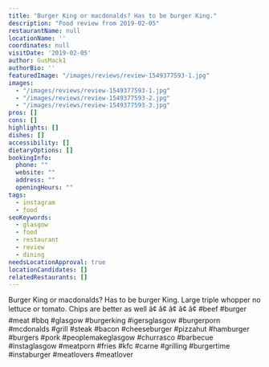 ```yaml
---
title: "Burger King or macdonalds? Has to be burger King."
description: "Food review from 2019-02-05"
restaurantName: null
locationName: ''
coordinates: null
visitDate: '2019-02-05'
author: GusMack1
authorBio: ''
featuredImage: "/images/reviews/review-1549377593-1.jpg"
images:
  - "/images/reviews/review-1549377593-1.jpg"
  - "/images/reviews/review-1549377593-2.jpg"
  - "/images/reviews/review-1549377593-3.jpg"
pros: []
cons: []
highlights: []
dishes: []
accessibility: []
dietaryOptions: []
bookingInfo:
  phone: ""
  website: ""
  address: ""
  openingHours: ""
tags:
  - instagram
  - food
seoKeywords:
  - glasgow
  - food
  - restaurant
  - review
  - dining
needsLocationApproval: true
locationCandidates: []
relatedRestaurants: []
---
```


Burger King or macdonalds? Has to be burger King. Large triple whopper no lettuce or tomato. Chips are better as well
â¢
â¢
â¢
â¢
â¢
#beef #burger #meat #bbq #glasgow #burgerking #igersglasgow #burgerporn #mcdonalds #grill #steak #bacon #cheeseburger #pizzahut #hamburger #burgers #pork #peoplemakeglasgow #churrasco #barbecue #instaglasgow #meatporn #fries #kfc #carne #grilling #burgertime #instaburger #meatlovers #meatlover